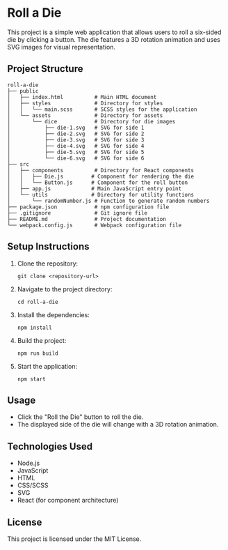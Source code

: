 # Roll a Die

This project is a simple web application that allows users to roll a six-sided die by clicking a button. The die features a 3D rotation animation and uses SVG images for visual representation.

## Project Structure

```
roll-a-die
├── public
│   ├── index.html          # Main HTML document
│   ├── styles              # Directory for styles
│   │   └── main.scss       # SCSS styles for the application
│   └── assets              # Directory for assets
│       └── dice            # Directory for die images
│           ├── die-1.svg   # SVG for side 1
│           ├── die-2.svg   # SVG for side 2
│           ├── die-3.svg   # SVG for side 3
│           ├── die-4.svg   # SVG for side 4
│           ├── die-5.svg   # SVG for side 5
│           └── die-6.svg   # SVG for side 6
├── src
│   ├── components          # Directory for React components
│   │   ├── Die.js         # Component for rendering the die
│   │   └── Button.js      # Component for the roll button
│   ├── app.js             # Main JavaScript entry point
│   └── utils              # Directory for utility functions
│       └── randomNumber.js # Function to generate random numbers
├── package.json            # npm configuration file
├── .gitignore              # Git ignore file
├── README.md               # Project documentation
└── webpack.config.js       # Webpack configuration file
```

## Setup Instructions

1. Clone the repository:
   ```
   git clone <repository-url>
   ```

2. Navigate to the project directory:
   ```
   cd roll-a-die
   ```

3. Install the dependencies:
   ```
   npm install
   ```

4. Build the project:
   ```
   npm run build
   ```

5. Start the application:
   ```
   npm start
   ```

## Usage

- Click the "Roll the Die" button to roll the die.
- The displayed side of the die will change with a 3D rotation animation.

## Technologies Used

- Node.js
- JavaScript
- HTML
- CSS/SCSS
- SVG
- React (for component architecture)

## License

This project is licensed under the MIT License.
